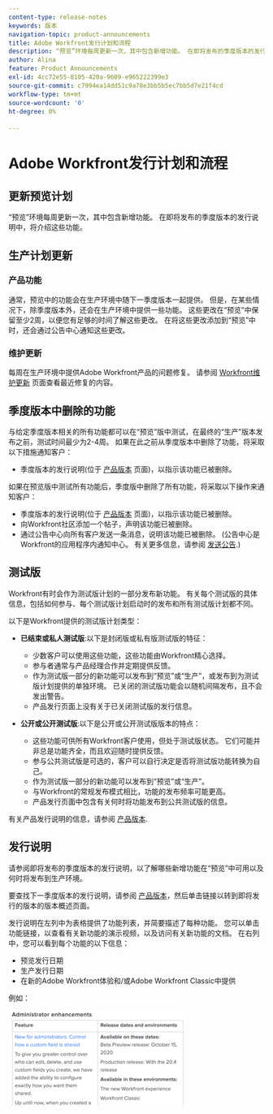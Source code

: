 ```yaml
---
content-type: release-notes
keywords: 版本
navigation-topic: product-announcements
title: Adobe Workfront发行计划和流程
description: “预览”环境每周更新一次，其中包含新增功能。 在即将发布的季度版本的发行说明中，将介绍这些功能。
author: Alina
feature: Product Announcements
exl-id: 4cc72e55-8105-420a-9609-e965222399e3
source-git-commit: c7994ea14dd51c9a78e3bb5b5ec7bb5d7e21f4cd
workflow-type: tm+mt
source-wordcount: '0'
ht-degree: 0%

---
```


# Adobe Workfront发行计划和流程

## 更新预览计划

“预览”环境每周更新一次，其中包含新增功能。 在即将发布的季度版本的发行说明中，将介绍这些功能。

## 生产计划更新

### 产品功能

通常，预览中的功能会在生产环境中随下一季度版本一起提供。 但是，在某些情况下，除季度版本外，还会在生产环境中提供一些功能。 这些更改在“预览”中保留至少2周，以便您有足够的时间了解这些更改。 在将这些更改添加到“预览”中时，还会通过公告中心通知这些更改。

### 维护更新

每周在生产环境中提供Adobe Workfront产品的问题修复。 请参阅 [Workfront维护更新](https://experienceleague.adobe.com/docs/workfront-known-issues/releases/current-updates.html) 页面查看最近修复的内容。

## 季度版本中删除的功能

与给定季度版本相关的所有功能都可以在“预览”版中测试，在最终的“生产”版本发布之前，测试时间最少为2-4周。 如果在此之前从季度版本中删除了功能，将采取以下措施通知客户：

* 季度版本的发行说明(位于 [产品版本](../../product-announcements/product-releases/product-releases.md) 页面)，以指示该功能已被删除。

如果在预览版中测试所有功能后，季度版中删除了所有功能，将采取以下操作来通知客户：

* 季度版本的发行说明(位于 [产品版本](../../product-announcements/product-releases/product-releases.md) 页面)，以指示该功能已被删除。
* 向Workfront社区添加一个帖子，声明该功能已被删除。
* 通过公告中心向所有客户发送一条消息，说明该功能已被删除。 (公告中心是Workfront的应用程序内通知中心。 有关更多信息，请参阅 [发送公告](../../administration-and-setup/get-started-wf-administration/view-send-announcements.md).)

## 测试版

Workfront有时会作为测试版计划的一部分发布新功能。
有关每个测试版的具体信息，包括如何参与、每个测试版计划启动时的发布和所有测试版计划都不同。

以下是Workfront提供的测试版计划类型：

* **已结束或私人测试版**:以下是封闭版或私有版测试版的特征：

   * 少数客户可以使用这些功能，这些功能由Workfront精心选择。
   * 参与者通常与产品经理合作并定期提供反馈。
   * 作为测试版一部分的新功能可以发布到“预览”或“生产”，或发布到为测试版计划提供的单独环境。 已关闭的测试版功能会以随机间隔发布，且不会发出警告。
   * 产品发行页面上没有关于已关闭测试版的发行信息。

* **公开或公开测试版**:以下是公开或公开测试版版本的特点：

   * 这些功能可供所有Workfront客户使用，但处于测试版状态。 它们可能并非总是功能齐全，而且欢迎随时提供反馈。
   * 参与公共测试版是可选的，客户可以自行决定是否将测试版功能转换为自己。
   * 作为测试版一部分的新功能可以发布到“预览”或“生产”。
   * 与Workfront的常规发布模式相比，功能的发布频率可能更高。
   * 产品发行页面中包含有关何时将功能发布到公共测试版的信息。

有关产品发行说明的信息，请参阅 [产品版本](../../product-announcements/product-releases/product-releases.md).

## 发行说明

请参阅即将发布的季度版本的发行说明，以了解哪些新增功能在“预览”中可用以及何时将发布到生产环境。

要查找下一季度版本的发行说明，请参阅 [产品版本](../../product-announcements/product-releases/product-releases.md)，然后单击链接以转到即将发行的版本的版本概述页面。

发行说明在左列中为表格提供了功能列表，并简要描述了每种功能。 您可以单击功能链接，以查看有关新功能的演示视频，以及访问有关新功能的文档。 在右列中，您可以看到每个功能的以下信息：

* 预览发行日期
* 生产发行日期
* 在新的Adobe Workfront体验和/或Adobe Workfront Classic中提供

例如：

![](assets/release-notes-350x189.png)
